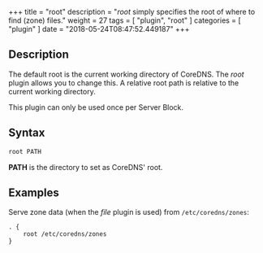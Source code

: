 +++
title = "root"
description = "*root* simply specifies the root of where to find (zone) files."
weight = 27
tags = [ "plugin", "root" ]
categories = [ "plugin" ]
date = "2018-05-24T08:47:52.449187"
+++

## Description

The default root is the current working directory of CoreDNS. The *root* plugin allows you to change
this. A relative root path is relative to the current working directory.

This plugin can only be used once per Server Block.

## Syntax

~~~ txt
root PATH
~~~

**PATH** is the directory to set as CoreDNS' root.

## Examples

Serve zone data (when the *file* plugin is used) from `/etc/coredns/zones`:

~~~ corefile
. {
    root /etc/coredns/zones
}
~~~

